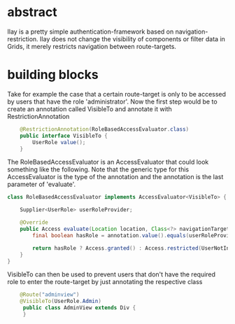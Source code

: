 # abstract

Ilay is a pretty simple authentication-framework based on navigation-restriction. Ilay does
not change the visibility of components or filter data in Grids, it merely restricts 
navigation between route-targets. 

# building blocks

Take for example the case that a certain route-target
is only to be accessed by users that have the role 'administrator'. Now the first step would be
to create an annotation called VisibleTo and annotate it with RestrictionAnnotation

```java
    @RestrictionAnnotation(RoleBasedAccessEvaluator.class)
    public interface VisibleTo {
        UserRole value();
    }
```

The RoleBasedAccessEvaluator is an AccessEvaluator that could look something like the
following. Note that the generic type for this AccessEvaluator is the type of the annotation
and the annotation is the last parameter of 'evaluate'.

```java
class RoleBasedAccessEvaluator implements AccessEvaluator<VisibleTo> {

    Supplier<UserRole> userRoleProvider;

    @Override
    public Access evaluate(Location location, Class<?> navigationTarget, VisibleTo annotation) {
        final boolean hasRole = annotation.value().equals(userRoleProvider.get());

        return hasRole ? Access.granted() : Access.restricted(UserNotInRoleException.class);
    }
}
```

VisibleTo can then be used to prevent users that don't have the required role to enter
the route-target by just annotating the respective class

```java
    @Route("adminview")
    @VisibleTo(UserRole.Admin)
     public class AdminView extends Div {
     }
```